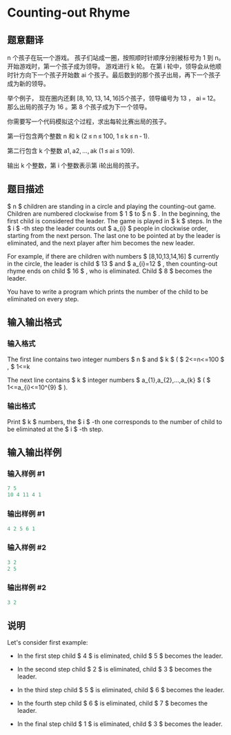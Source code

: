 # Counting-out Rhyme

## 题意翻译

n 个孩子在玩一个游戏。 孩子们站成一圈，按照顺时针顺序分别被标号为 1 到 n。开始游戏时，第一个孩子成为领导。 游戏进行 k 轮。 在第 i 轮中，领导会从他顺时针方向下一个孩子开始数 ai 个孩子。最后数到的那个孩子出局，再下一个孩子成为新的领导。

举个例子， 现在圈内还剩 [8, 10, 13, 14, 16]5个孩子，领导编号为 13 ， ai = 12。那么出局的孩子为 16 。第 8 个孩子成为下一个领导。

你需要写一个代码模拟这个过程，求出每轮比赛出局的孩子。

第一行包含两个整数 n 和 k (2 ≤ n ≤ 100, 1 ≤ k ≤ n - 1).

第二行包含 k 个整数 a1, a2, ..., ak (1 ≤ ai ≤ 109).

输出 k 个整数，第 i 个整数表示第 i轮出局的孩子。

## 题目描述

 $ n $ children are standing in a circle and playing the counting-out game. Children are numbered clockwise from $ 1 $ to $ n $ . In the beginning, the first child is considered the leader. The game is played in $ k $ steps. In the $ i $ -th step the leader counts out $ a_{i} $ people in clockwise order, starting from the next person. The last one to be pointed at by the leader is eliminated, and the next player after him becomes the new leader.

For example, if there are children with numbers $ [8,10,13,14,16] $ currently in the circle, the leader is child $ 13 $ and $ a_{i}=12 $ , then counting-out rhyme ends on child $ 16 $ , who is eliminated. Child $ 8 $ becomes the leader.

You have to write a program which prints the number of the child to be eliminated on every step.

## 输入输出格式

### 输入格式

The first line contains two integer numbers $ n $ and $ k $ ( $ 2<=n<=100 $ , $ 1<=k

The next line contains $ k $ integer numbers $ a_{1},a_{2},...,a_{k} $ ( $ 1<=a_{i}<=10^{9} $ ).

### 输出格式

Print $ k $ numbers, the $ i $ -th one corresponds to the number of child to be eliminated at the $ i $ -th step.

## 输入输出样例

### 输入样例 #1

```cpp
7 5
10 4 11 4 1

```
### 输出样例 #1

```cpp
4 2 5 6 1 

```
### 输入样例 #2

```cpp
3 2
2 5

```
### 输出样例 #2

```cpp
3 2 

```
## 说明

Let's consider first example:

- In the first step child $ 4 $ is eliminated, child $ 5 $ becomes the leader.

- In the second step child $ 2 $ is eliminated, child $ 3 $ becomes the leader.

- In the third step child $ 5 $ is eliminated, child $ 6 $ becomes the leader.

- In the fourth step child $ 6 $ is eliminated, child $ 7 $ becomes the leader.

- In the final step child $ 1 $ is eliminated, child $ 3 $ becomes the leader.


